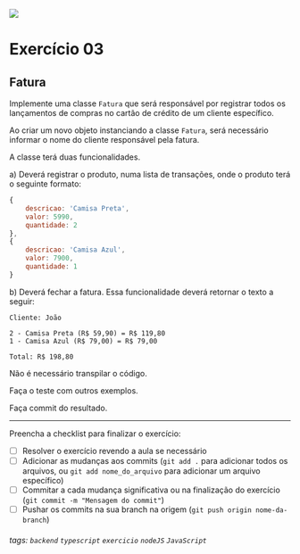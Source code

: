 ![](https://i.imgur.com/xG74tOh.png)

# Exercício 03

## Fatura

Implemente uma classe `Fatura` que será responsável por registrar todos os lançamentos de compras no cartão de crédito de um cliente específico.

Ao criar um novo objeto instanciando a classe `Fatura`, será necessário informar o nome do cliente responsável pela fatura.

A classe terá duas funcionalidades.

a) Deverá registrar o produto, numa lista de transações, onde o produto terá o seguinte formato:

```javascript
{
    descricao: 'Camisa Preta',
    valor: 5990,
    quantidade: 2
},
{
    descricao: 'Camisa Azul',
    valor: 7900,
    quantidade: 1
}

```

b) Deverá fechar a fatura. Essa funcionalidade deverá retornar o texto a seguir:

```
Cliente: João

2 - Camisa Preta (R$ 59,90) = R$ 119,80
1 - Camisa Azul (R$ 79,00) = R$ 79,00

Total: R$ 198,80
```

Não é necessário transpilar o código.

Faça o teste com outros exemplos.

Faça commit do resultado.

---

Preencha a checklist para finalizar o exercício:

-   [ ] Resolver o exercício revendo a aula se necessário
-   [ ] Adicionar as mudanças aos commits (`git add .` para adicionar todos os arquivos, ou `git add nome_do_arquivo` para adicionar um arquivo específico)
-   [ ] Commitar a cada mudança significativa ou na finalização do exercício (`git commit -m "Mensagem do commit"`)
-   [ ] Pushar os commits na sua branch na origem (`git push origin nome-da-branch`)

###### tags: `backend` `typescript` `exercicio` `nodeJS` `JavaScript`
